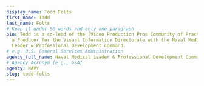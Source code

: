 ```yaml
---
display_name: Todd Folts
first_name: Todd
last_name: Folts
# Keep it under 50 words and only one paragraph
bio: Todd is a co-lead of the [Video Production Pros Community of Practice](https://digital.gov/communities/video-production/). He is
  a Producer for the Visual Information Directorate with the Naval Medical
  Leader & Professional Development Command.
# e.g. U.S. General Services Administration
agency_full_name: Naval Medical Leader & Professional Development Command
# Agency Acronym [e.g., GSA]
agency: NAVY
slug: todd-folts
---
```


